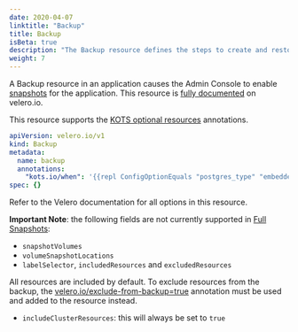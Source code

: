 ```yaml
---
date: 2020-04-07
linktitle: "Backup"
title: Backup
isBeta: true
description: "The Backup resource defines the steps to create and restore snapshots in the application"
weight: 7
---
```


A Backup resource in an application causes the Admin Console to enable [snapshots](/vendor/snapshots/overview/) for the application. 
This resource is [fully documented](https://velero.io/docs/v1.3.2/api-types/backup/) on velero.io.

This resource supports the [KOTS optional resources](/vendor/packaging/optional-resources/) annotations.

```yaml
apiVersion: velero.io/v1
kind: Backup
metadata:
  name: backup
  annotations:
    "kots.io/when": '{{repl ConfigOptionEquals "postgres_type" "embedded_postgres" }}'
spec: {}
```

Refer to the Velero documentation for all options in this resource.

**Important Note**: the following fields are not currently supported in [Full Snapshots](https://kots.io/kotsadm/snapshots/overview/#full-snapshots-recommended):

- `snapshotVolumes`
- `volumeSnapshotLocations`
- `labelSelector`, `includedResources` and `excludedResources`

All resources are included by default. To exclude resources from the backup, the [velero.io/exclude-from-backup=true](https://velero.io/docs/v1.5/resource-filtering/#veleroioexclude-from-backuptrue) annotation must be used and added to the resource instead.

- `includeClusterResources`: this will always be set to `true`
